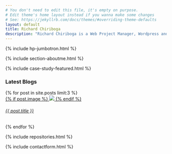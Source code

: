 ```yaml
---
# You don't need to edit this file, it's empty on purpose.
# Edit theme's home layout instead if you wanna make some changes
# See: https://jekyllrb.com/docs/themes/#overriding-theme-defaults
layout: default
title: Richard Chiriboga
description: "Richard Chiriboga is a Web Project Manager, Wordpress and Front-End Developer based out of New York City."
---
```

{% include hp-jumbotron.html %}

{% include section-aboutme.html %}

{% include case-study-featured.html %}
<div class="overlap-container">
  <div class="container">
    <div class="row">
          <div class="col">
              <h3>Latest Blogs</h3>
          </div>
      </div>
      <div class="row row-eq-height">
        {% for post in site.posts limit:3 %}
        <div class="card blog_card m-1 p-0">
              <a href="{{ site.baseurl }}{{ post.url }}">
                  <div class="card-body">
                    {% if post.image %}
                    <img src="{{post.image}}" class="img-fluid rounded" />
                    {% endif %}
                      <h6 class="mt-2 font-weight-bold">{{ post.title }}</h6>
                      <!-- <p>Published: {{ post.date | date: '%B %d, %Y'}}<br/> Category: {{ post.categories }}</p> -->
                  </div>
              </a>
          </div>
        {% endfor %}
      </div>
  </div>
</div>

{% include repositories.html %}

{% include contactform.html %}
